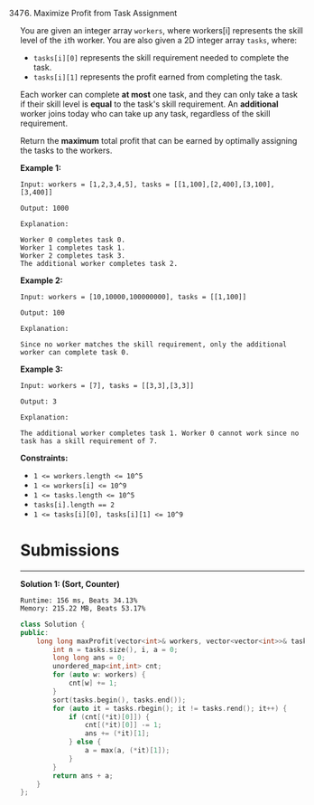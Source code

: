 3476. Maximize Profit from Task Assignment

You are given an integer array `workers`, where workers[i] represents the skill level of the `i`th worker. You are also given a 2D integer array `tasks`, where:

* `tasks[i][0]` represents the skill requirement needed to complete the task.
* `tasks[i][1]` represents the profit earned from completing the task.

Each worker can complete **at most** one task, and they can only take a task if their skill level is **equal** to the task's skill requirement. An **additional** worker joins today who can take up any task, regardless of the skill requirement.

Return the **maximum** total profit that can be earned by optimally assigning the tasks to the workers.

 

**Example 1:**
```
Input: workers = [1,2,3,4,5], tasks = [[1,100],[2,400],[3,100],[3,400]]

Output: 1000

Explanation:

Worker 0 completes task 0.
Worker 1 completes task 1.
Worker 2 completes task 3.
The additional worker completes task 2.
```

**Example 2:**
```
Input: workers = [10,10000,100000000], tasks = [[1,100]]

Output: 100

Explanation:

Since no worker matches the skill requirement, only the additional worker can complete task 0.
```

**Example 3:**
```
Input: workers = [7], tasks = [[3,3],[3,3]]

Output: 3

Explanation:

The additional worker completes task 1. Worker 0 cannot work since no task has a skill requirement of 7.
```
 

**Constraints:**

* `1 <= workers.length <= 10^5`
* `1 <= workers[i] <= 10^9`
* `1 <= tasks.length <= 10^5`
* `tasks[i].length == 2`
* `1 <= tasks[i][0], tasks[i][1] <= 10^9`

# Submissions
---
**Solution 1: (Sort, Counter)**
```
Runtime: 156 ms, Beats 34.13%
Memory: 215.22 MB, Beats 53.17%
```
```c++
class Solution {
public:
    long long maxProfit(vector<int>& workers, vector<vector<int>>& tasks) {
        int n = tasks.size(), i, a = 0;
        long long ans = 0;
        unordered_map<int,int> cnt;
        for (auto w: workers) {
            cnt[w] += 1;
        }
        sort(tasks.begin(), tasks.end());
        for (auto it = tasks.rbegin(); it != tasks.rend(); it++) {
            if (cnt[(*it)[0]]) {
                cnt[(*it)[0]] -= 1;
                ans += (*it)[1];
            } else {
                a = max(a, (*it)[1]);
            }
        }
        return ans + a;
    }
};
```
